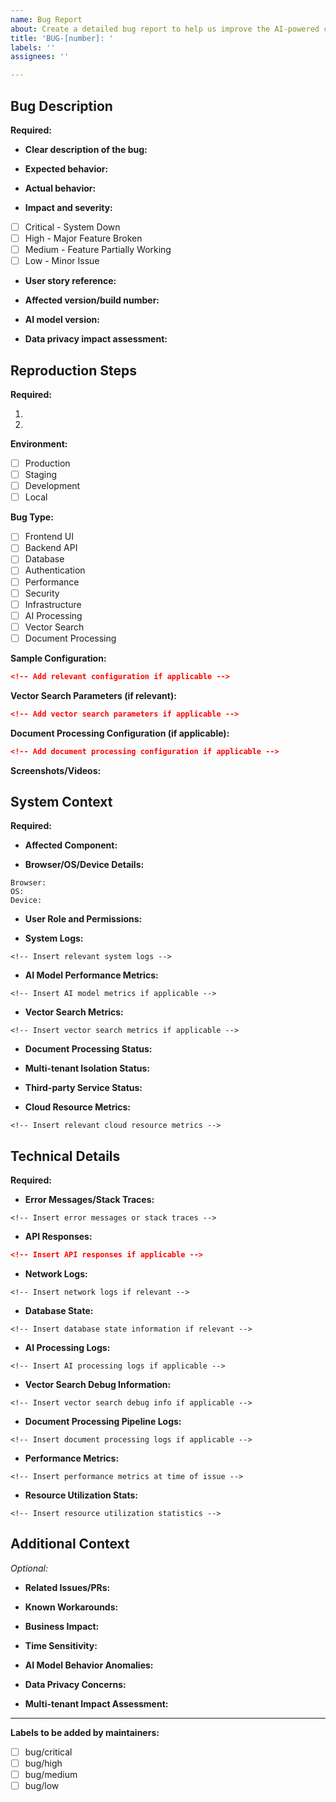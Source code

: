```yaml
---
name: Bug Report
about: Create a detailed bug report to help us improve the AI-powered catalog search system
title: 'BUG-[number]: '
labels: ''
assignees: ''

---
```


## Bug Description
**Required:**
- **Clear description of the bug:**
<!-- Provide a clear and concise description of what the bug is -->

- **Expected behavior:**
<!-- Describe what you expected to happen -->

- **Actual behavior:**
<!-- Describe what actually happened -->

- **Impact and severity:**
<!-- Select severity level -->
- [ ] Critical - System Down
- [ ] High - Major Feature Broken
- [ ] Medium - Feature Partially Working
- [ ] Low - Minor Issue

- **User story reference:**
<!-- Reference to related user story if applicable -->

- **Affected version/build number:**
<!-- Specify the version where the bug was found -->

- **AI model version:**
<!-- If applicable, specify the AI model version -->

- **Data privacy impact assessment:**
<!-- Describe any potential data privacy concerns -->

## Reproduction Steps
**Required:**
1. <!-- Step-by-step guide to reproduce the issue -->
2. <!-- Continue with numbered steps -->

**Environment:**
- [ ] Production
- [ ] Staging
- [ ] Development
- [ ] Local

**Bug Type:**
- [ ] Frontend UI
- [ ] Backend API
- [ ] Database
- [ ] Authentication
- [ ] Performance
- [ ] Security
- [ ] Infrastructure
- [ ] AI Processing
- [ ] Vector Search
- [ ] Document Processing

**Sample Configuration:**
```json
<!-- Add relevant configuration if applicable -->
```

**Vector Search Parameters (if relevant):**
```json
<!-- Add vector search parameters if applicable -->
```

**Document Processing Configuration (if applicable):**
```json
<!-- Add document processing configuration if applicable -->
```

**Screenshots/Videos:**
<!-- Attach any relevant screenshots or videos -->

## System Context
**Required:**
- **Affected Component:**
<!-- Specify which component is affected -->

- **Browser/OS/Device Details:**
```
Browser:
OS:
Device:
```

- **User Role and Permissions:**
<!-- Describe the user role and permissions -->

- **System Logs:**
```
<!-- Insert relevant system logs -->
```

- **AI Model Performance Metrics:**
```
<!-- Insert AI model metrics if applicable -->
```

- **Vector Search Metrics:**
```
<!-- Insert vector search metrics if applicable -->
```

- **Document Processing Status:**
<!-- Describe document processing state if relevant -->

- **Multi-tenant Isolation Status:**
<!-- Describe multi-tenant isolation state if relevant -->

- **Third-party Service Status:**
<!-- List status of relevant third-party services -->

- **Cloud Resource Metrics:**
```
<!-- Insert relevant cloud resource metrics -->
```

## Technical Details
**Required:**
- **Error Messages/Stack Traces:**
```
<!-- Insert error messages or stack traces -->
```

- **API Responses:**
```json
<!-- Insert API responses if applicable -->
```

- **Network Logs:**
```
<!-- Insert network logs if relevant -->
```

- **Database State:**
```
<!-- Insert database state information if relevant -->
```

- **AI Processing Logs:**
```
<!-- Insert AI processing logs if applicable -->
```

- **Vector Search Debug Information:**
```
<!-- Insert vector search debug info if applicable -->
```

- **Document Processing Pipeline Logs:**
```
<!-- Insert document processing logs if applicable -->
```

- **Performance Metrics:**
```
<!-- Insert performance metrics at time of issue -->
```

- **Resource Utilization Stats:**
```
<!-- Insert resource utilization statistics -->
```

## Additional Context
*Optional:*
- **Related Issues/PRs:**
<!-- Reference any related issues or pull requests -->

- **Known Workarounds:**
<!-- Describe any known workarounds -->

- **Business Impact:**
<!-- Describe the business impact of this issue -->

- **Time Sensitivity:**
<!-- Indicate if this is time-sensitive -->

- **AI Model Behavior Anomalies:**
<!-- Describe any AI model behavior anomalies -->

- **Data Privacy Concerns:**
<!-- Detail any data privacy concerns -->

- **Multi-tenant Impact Assessment:**
<!-- Describe impact on other tenants if applicable -->

---
**Labels to be added by maintainers:**
<!-- Select appropriate severity label -->
- [ ] bug/critical
- [ ] bug/high
- [ ] bug/medium
- [ ] bug/low